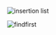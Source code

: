 ![insertion list](https://user-images.githubusercontent.com/61994978/79484429-87d37800-800b-11ea-96b0-6c520228114b.JPG)


![findfirst](https://user-images.githubusercontent.com/61994978/79485612-6ecbc680-800d-11ea-8b7d-4225f0e525e0.JPG)
